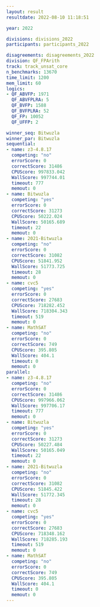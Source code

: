 ```yaml
---
layout: result
resultdate: 2022-08-10 11:18:51

year: 2022

divisions: divisions_2022
participants: participants_2022

disagreements: disagreements_2022
division: QF_FPArith
track: track_unsat_core
n_benchmarks: 13670
time_limit: 1200
mem_limit: 60
logics:
- QF_ABVFP: 1971
  QF_ABVFPLRA: 5
  QF_BVFP: 1588
  QF_BVFPLRA: 52
  QF_FP: 10052
  QF_UFFP: 2

winner_seq: Bitwuzla
winner_par: Bitwuzla
sequential:
- name: z3-4.8.17
  competing: "no"
  errorScore: 0
  correctScore: 31486
  CPUScore: 997833.042
  WallScore: 997744.01
  timeout: 777
  memout: 0
- name: Bitwuzla
  competing: "yes"
  errorScore: 0
  correctScore: 31273
  CPUScore: 50222.024
  WallScore: 50165.689
  timeout: 22
  memout: 0
- name: 2021-Bitwuzla
  competing: "no"
  errorScore: 0
  correctScore: 31082
  CPUScore: 51841.952
  WallScore: 51773.725
  timeout: 28
  memout: 0
- name: cvc5
  competing: "yes"
  errorScore: 0
  correctScore: 27683
  CPUScore: 718282.452
  WallScore: 718304.343
  timeout: 519
  memout: 0
- name: MathSAT
  competing: "no"
  errorScore: 0
  correctScore: 749
  CPUScore: 395.805
  WallScore: 404.1
  timeout: 0
  memout: 0
parallel:
- name: z3-4.8.17
  competing: "no"
  errorScore: 0
  correctScore: 31486
  CPUScore: 997966.062
  WallScore: 997706.17
  timeout: 777
  memout: 0
- name: Bitwuzla
  competing: "yes"
  errorScore: 0
  correctScore: 31273
  CPUScore: 50227.484
  WallScore: 50165.049
  timeout: 22
  memout: 0
- name: 2021-Bitwuzla
  competing: "no"
  errorScore: 0
  correctScore: 31082
  CPUScore: 51845.422
  WallScore: 51772.345
  timeout: 28
  memout: 0
- name: cvc5
  competing: "yes"
  errorScore: 0
  correctScore: 27683
  CPUScore: 718348.162
  WallScore: 718285.193
  timeout: 519
  memout: 0
- name: MathSAT
  competing: "no"
  errorScore: 0
  correctScore: 749
  CPUScore: 395.805
  WallScore: 404.1
  timeout: 0
  memout: 0
---
```

